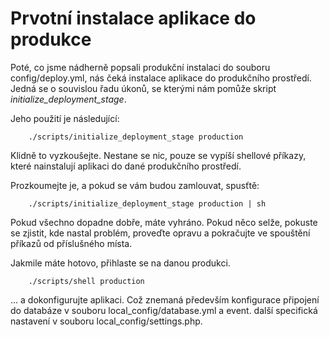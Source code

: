 Prvotní instalace aplikace do produkce
======================================

Poté, co jsme nádherně popsali produkční instalaci do souboru config/deploy.yml, nás čeká instalace aplikace do produkčního prostředí. Jedná se o souvislou řadu úkonů, se kterými nám pomůže skript *initialize_deployment_stage*.

Jeho použití je následující:


		./scripts/initialize_deployment_stage production

Klidně to vyzkoušejte. Nestane se nic, pouze se vypíší shellové příkazy, které nainstalují aplikaci do dané produkčního prostředí.

Prozkoumejte je, a pokud se vám budou zamlouvat, spusťtě:

		./scripts/initialize_deployment_stage production | sh

Pokud všechno dopadne dobře, máte vyhráno. Pokud něco selže, pokuste se zjistit, kde nastal problém, proveďte opravu a pokračujte ve spouštění příkazů od příslušného místa.

Jakmile máte hotovo, přihlaste se na danou produkci.

		./scripts/shell production

... a dokonfigurujte aplikaci. Což znemaná především konfigurace připojení do databáze v souboru local_config/database.yml a event. další specifická nastavení v souboru local_config/settings.php.


